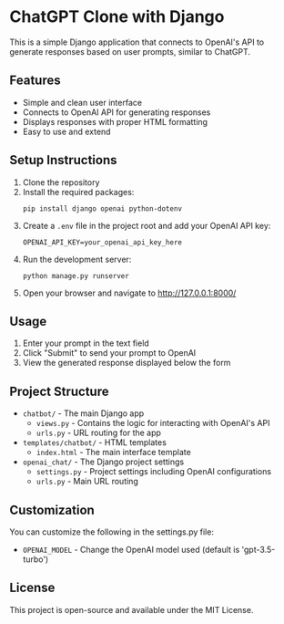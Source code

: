 # ChatGPT Clone with Django

This is a simple Django application that connects to OpenAI's API to generate responses based on user prompts, similar to ChatGPT.

## Features

- Simple and clean user interface
- Connects to OpenAI API for generating responses
- Displays responses with proper HTML formatting
- Easy to use and extend

## Setup Instructions

1. Clone the repository
2. Install the required packages:
   ```
   pip install django openai python-dotenv
   ```
3. Create a `.env` file in the project root and add your OpenAI API key:
   ```
   OPENAI_API_KEY=your_openai_api_key_here
   ```
4. Run the development server:
   ```
   python manage.py runserver
   ```
5. Open your browser and navigate to http://127.0.0.1:8000/

## Usage

1. Enter your prompt in the text field
2. Click "Submit" to send your prompt to OpenAI
3. View the generated response displayed below the form

## Project Structure

- `chatbot/` - The main Django app
  - `views.py` - Contains the logic for interacting with OpenAI's API
  - `urls.py` - URL routing for the app
- `templates/chatbot/` - HTML templates
  - `index.html` - The main interface template
- `openai_chat/` - The Django project settings
  - `settings.py` - Project settings including OpenAI configurations
  - `urls.py` - Main URL routing

## Customization

You can customize the following in the settings.py file:
- `OPENAI_MODEL` - Change the OpenAI model used (default is 'gpt-3.5-turbo')

## License

This project is open-source and available under the MIT License.
